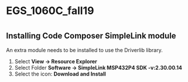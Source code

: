 # EGS_1060C_fall19
#

## Installing Code Composer SimpleLink module

An extra module needs to be installed to use the Driverlib library.

1. Select **View -> Resource Explorer**
2. Select Folder **Software -> SimpleLink MSP432P4 SDK -v:2.30.00.14**
3. Select the icon: **Download and Install**
